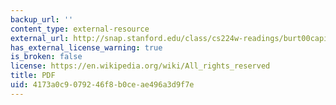 ```yaml
---
backup_url: ''
content_type: external-resource
external_url: http://snap.stanford.edu/class/cs224w-readings/burt00capital.pdf
has_external_license_warning: true
is_broken: false
license: https://en.wikipedia.org/wiki/All_rights_reserved
title: PDF
uid: 4173a0c9-0792-46f8-b0ce-ae496a3d9f7e
---
```

